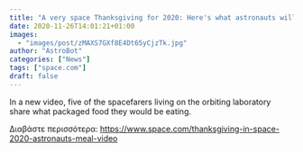 ```yaml
---
title: "A very space Thanksgiving for 2020: Here's what astronauts will eat in space (video)"
date: 2020-11-26T14:01:21+01:00
images:
  - "images/post/zMAXS7GXf8E4Dt65yCjzTk.jpg"
author: "AstroBot"
categories: ["News"]
tags: ["space.com"]
draft: false
---
```


In a new video, five of the spacefarers living on the orbiting laboratory share what packaged food they would be eating. 

Διαβάστε περισσότερα: https://www.space.com/thanksgiving-in-space-2020-astronauts-meal-video
